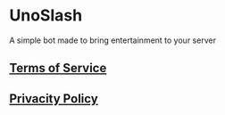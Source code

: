 # UnoSlash
A simple bot made to bring entertainment to your server

## [Terms of Service](https://github.com/vitoUwu/UnoSlash/wiki/Terms-of-Service)

## [Privacity Policy](https://github.com/vitoUwu/UnoSlash/wiki/Privacity-Policy)
